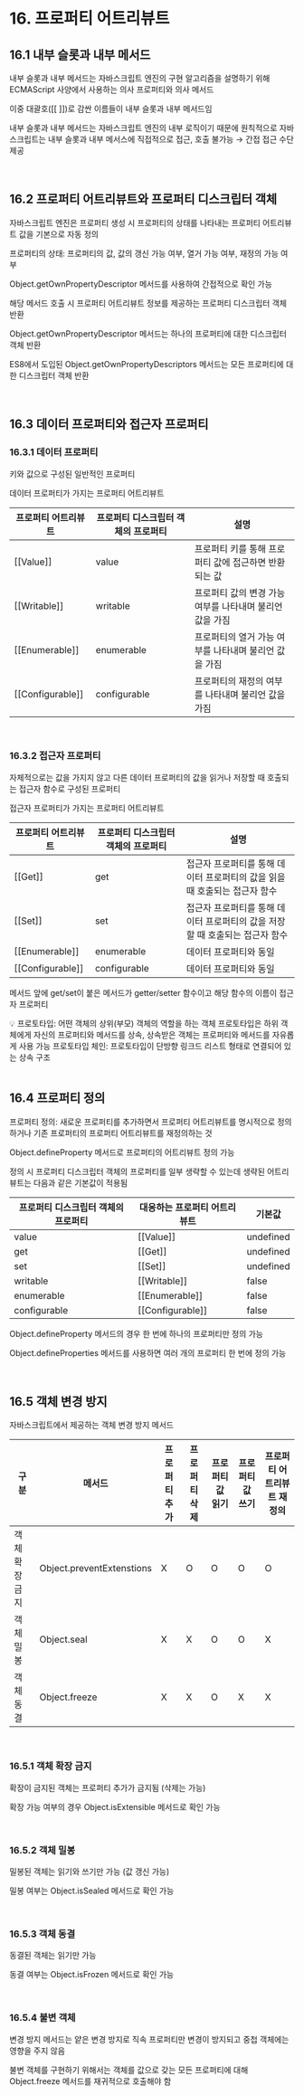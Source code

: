 # 16. 프로퍼티 어트리뷰트

## 16.1 내부 슬롯과 내부 메서드

내부 슬롯과 내부 메서드는 자바스크립트 엔진의 구현 알고리즘을 설명하기 위해 ECMAScript 사양에서 사용하는 의사 프로퍼티와 의사 메서드

이중 대괄호([[ ]])로 감싼 이름들이 내부 슬롯과 내부 메서드임

내부 슬롯과 내부 메서드는 자바스크립트 엔진의 내부 로직이기 때문에 원칙적으로 자바스크립트는 내부 슬롯과 내부 메서스에 직접적으로 접근, 호출 불가능 → 간접 접근 수단 제공

<br>

## 16.2 프로퍼티 어트리뷰트와 프로퍼티 디스크립터 객체

자바스크립트 엔진은 프로퍼티 생성 시 프로퍼티의 상태를 나타내는 프로퍼티 어트리뷰트 값을 기본으로 자동 정의

프로퍼티의 상태: 프로퍼티의 값, 값의 갱신 가능 여부, 열거 가능 여부, 재정의 가능 여부

Object.getOwnPropertyDescriptor 메서드를 사용하여 간접적으로 확인 가능

해당 메서드 호출 시 프로퍼티 어트리뷰트 정보를 제공하는 프로퍼티 디스크립터 객체 반환

Object.getOwnPropertyDescriptor 메서드는 하나의 프로퍼티에 대한 디스크립터 객체 반환

ES8에서 도입된 Object.getOwnPropertyDescriptors 메서드는 모든 프로퍼티에 대한 디스크립터 객체 반환

<br>

## 16.3 데이터 프로퍼티와 접근자 프로퍼티

### 16.3.1 데이터 프로퍼티

키와 값으로 구성된 일반적인 프로퍼티

데이터 프로퍼티가 가지는 프로퍼티 어트리뷰트

| 프로퍼티 어트리뷰트 | 프로퍼티 디스크립터 객체의 프로퍼티 | 설명                                                     |
| ------------------- | ----------------------------------- | -------------------------------------------------------- |
| [[Value]]           | value                               | 프로퍼티 키를 통해 프로퍼티 값에 접근하면 반환되는 값    |
| [[Writable]]        | writable                            | 프로퍼티 값의 변경 가능 여부를 나타내며 불리언 값을 가짐 |
| [[Enumerable]]      | enumerable                          | 프로퍼티의 열거 가능 여부를 나타내며 불리언 값을 가짐    |
| [[Configurable]]    | configurable                        | 프로퍼티의 재정의 여부를 나타내며 불리언 값을 가짐       |

<br>

### 16.3.2 접근자 프로퍼티

자체적으로는 값을 가지지 않고 다른 데이터 프로퍼티의 값을 읽거나 저장할 때 호출되는 접근자 함수로 구성된 프로퍼티

접근자 프로퍼티가 가지는 프로퍼티 어트리뷰트

| 프로퍼티 어트리뷰트 | 프로퍼티 디스크립터 객체의 프로퍼티 | 설명                                                         |
| ------------------- | ----------------------------------- | ------------------------------------------------------------ |
| [[Get]]             | get                                 | 접근자 프로퍼티를 통해 데이터 프로퍼티의 값을 읽을 때 호출되는 접근자 함수 |
| [[Set]]             | set                                 | 접근자 프로퍼티를 통해 데이터 프로퍼티의 값을 저장할 때 호출되는 접근자 함수 |
| [[Enumerable]]      | enumerable                          | 데이터 프로퍼티와 동일                                       |
| [[Configurable]]    | configurable                        | 데이터 프로퍼티와 동일                                       |

메서드 앞에 get/set이 붙은 메서드가 getter/setter 함수이고 해당 함수의 이름이 접근자 프로퍼티

<aside> 💡 프로토타입: 어떤 객체의 상위(부모) 객체의 역할을 하는 객체 프로토타입은 하위 객체에게 자신의 프로퍼티와 메서드를 상속, 상속받은 객체는 프로퍼티와 메서드를 자유롭게 사용 가능 프로토타입 체인: 프로토타입이 단방향 링크드 리스트 형태로 연결되어 있는 상속 구조

</aside>

<br>

## 16.4 프로퍼티 정의

프로퍼티 정의: 새로운 프로퍼티를 추가하면서 프로퍼티 어트리뷰트를 명시적으로 정의하거나 기존 프로퍼티의 프로퍼티 어트리뷰트를 재정의하는 것

Object.defineProperty 메서드로 프로퍼티의 어트리뷰트 정의 가능

정의 시 프로퍼티 디스크립터 객체의 프로퍼티를 일부 생략할 수 있는데 생략된 어트리뷰트는 다음과 같은 기본값이 적용됨

| 프로퍼티 디스크립터 객체의 프로퍼티 | 대응하는 프로퍼티 어트리뷰트 | 기본값    |
| ----------------------------------- | ---------------------------- | --------- |
| value                               | [[Value]]                    | undefined |
| get                                 | [[Get]]                      | undefined |
| set                                 | [[Set]]                      | undefined |
| writable                            | [[Writable]]                 | false     |
| enumerable                          | [[Enumerable]]               | false     |
| configurable                        | [[Configurable]]             | false     |

Object.defineProperty 메서드의 경우 한 번에 하나의 프로퍼티만 정의 가능

Object.defineProperties 메서드를 사용하면 여러 개의 프로퍼티 한 번에 정의 가능

<br>

## 16.5 객체 변경 방지

자바스크립트에서 제공하는 객체 변경 방지 메서드

| 구분           | 메서드                    | 프로퍼티 추가 | 프로퍼티 삭제 | 프로퍼티 값 읽기 | 프로퍼티 값 쓰기 | 프로퍼티 어트리뷰트 재정의 |
| -------------- | ------------------------- | ------------- | ------------- | ---------------- | ---------------- | -------------------------- |
| 객체 확장 금지 | Object.preventExtenstions | X             | O             | O                | O                | O                          |
| 객체 밀봉      | Object.seal               | X             | X             | O                | O                | X                          |
| 객체 동결      | Object.freeze             | X             | X             | O                | X                | X                          |

<br>

### 16.5.1 객체 확장 금지

확장이 금지된 객체는 프로퍼티 추가가 금지됨 (삭제는 가능)

확장 가능 여부의 경우 Object.isExtensible 메서드로 확인 가능

<br>

### 16.5.2 객체 밀봉

밀봉된 객체는 읽기와 쓰기만 가능 (값 갱신 가능)

밀봉 여부는 Object.isSealed 메서드로 확인 가능

<br>

### 16.5.3 객체 동결

동결된 객체는 읽기만 가능

동결 여부는 Object.isFrozen 메서드로 확인 가능

<br>

### 16.5.4 불변 객체

변경 방지 메서드는 얕은 변경 방지로 직속 프로퍼티만 변경이 방지되고 중첩 객체에는 영향을 주지 않음

불변 객체를 구현하기 위해서는 객체를 값으로 갖는 모든 프로퍼티에 대해 Object.freeze 메서드를 재귀적으로 호출해야 함